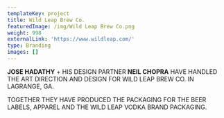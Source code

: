 ```yaml
---
templateKey: project
title: Wild Leap Brew Co.
featuredImage: /img/Wild Leap Brew Co.png
weight: 998
externalLink: 'https://www.wildleap.com/'
type: Branding
images: []
---
```

**JOSE HADATHY** + HIS DESIGN PARTNER **NEIL CHOPRA** HAVE HANDLED THE ART DIRECTION AND DESIGN FOR WILD LEAP BREW CO. IN LAGRANGE, GA.

TOGETHER THEY HAVE PRODUCED THE PACKAGING FOR THE BEER LABELS, APPAREL AND THE WILD LEAP VODKA BRAND PACKAGING.
